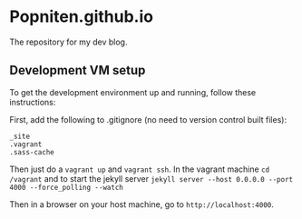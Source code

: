 # Popniten.github.io

The repository for my dev blog.

## Development VM setup

To get the development environment up and running, follow these instructions:

First, add the following to .gitignore (no need to version control built files):
```
_site
.vagrant
.sass-cache
```

Then just do a `vagrant up` and `vagrant ssh`. In the vagrant machine `cd /vagrant` and to start the
jekyll server `jekyll server --host 0.0.0.0 --port 4000 --force_polling --watch`

Then in a browser on your host machine, go to `http://localhost:4000`.
